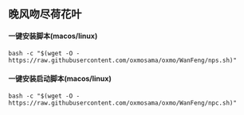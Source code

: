 ## 晚风吻尽荷花叶

#### 一键安装脚本(macos/linux)

`bash -c "$(wget -O - https://raw.githubusercontent.com/oxmosama/oxmo/WanFeng/nps.sh)"`

#### 一键安装启动脚本(macos/linux)

`bash -c "$(wget -O - https://raw.githubusercontent.com/oxmosama/oxmo/WanFeng/npc.sh)"`